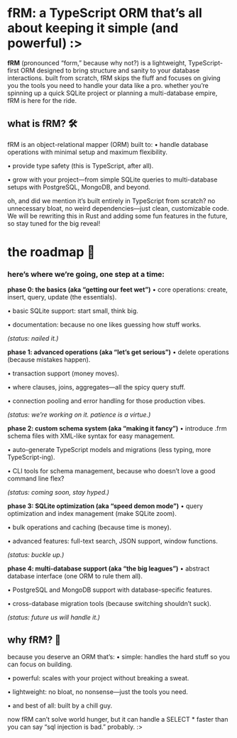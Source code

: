 # fRM: a TypeScript ORM that’s all about keeping it simple (and powerful) :>

**fRM** (pronounced “form,” because why not?) is a lightweight, TypeScript-first ORM designed to bring structure and sanity to your database interactions. built from scratch, fRM skips the fluff and focuses on giving you the tools you need to handle your data like a pro. whether you’re spinning up a quick SQLite project or planning a multi-database empire, fRM is here for the ride.

## what is fRM? 🛠️

fRM is an object-relational mapper (ORM) built to:
• handle database operations with minimal setup and maximum flexibility.

• provide type safety (this is TypeScript, after all).

• grow with your project—from simple SQLite queries to multi-database setups with PostgreSQL, MongoDB, and beyond.

oh, and did we mention it’s built entirely in TypeScript from scratch? no unnecessary bloat, no weird dependencies—just clean, customizable code. We will be rewriting this in Rust and adding some fun features in the future, so stay tuned for the big reveal!

# the roadmap 🚧

### here’s where we’re going, one step at a time:

**phase 0: the basics (aka “getting our feet wet”)**
• core operations: create, insert, query, update (the essentials).

• basic SQLite support: start small, think big.

• documentation: because no one likes guessing how stuff works.

*(status: nailed it.)*

**phase 1: advanced operations (aka “let’s get serious”)**
• delete operations (because mistakes happen).

• transaction support (money moves).

• where clauses, joins, aggregates—all the spicy query stuff.

• connection pooling and error handling for those production vibes.

*(status: we’re working on it. patience is a virtue.)*

**phase 2: custom schema system (aka “making it fancy”)**
• introduce .frm schema files with XML-like syntax for easy management.

• auto-generate TypeScript models and migrations (less typing, more TypeScript-ing).

• CLI tools for schema management, because who doesn’t love a good command line flex?

*(status: coming soon, stay hyped.)*

**phase 3: SQLite optimization (aka “speed demon mode”)**
• query optimization and index management (make SQLite zoom).

• bulk operations and caching (because time is money).

• advanced features: full-text search, JSON support, window functions.

*(status: buckle up.)*

**phase 4: multi-database support (aka “the big leagues”)**
• abstract database interface (one ORM to rule them all).

• PostgreSQL and MongoDB support with database-specific features.

• cross-database migration tools (because switching shouldn’t suck).

*(status: future us will handle it.)*

## why fRM? 🤔

because you deserve an ORM that’s:
• simple: handles the hard stuff so you can focus on building.

• powerful: scales with your project without breaking a sweat.

• lightweight: no bloat, no nonsense—just the tools you need.

• and best of all: built by a chill guy.

now fRM can’t solve world hunger, but it can handle a SELECT * faster than you can say “sql injection is bad.” probably. :>
